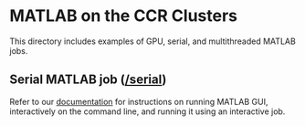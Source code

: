 # MATLAB on the CCR Clusters

This directory includes examples of GPU, serial, and multithreaded MATLAB jobs.

## Serial MATLAB job ([/serial](https://github.com/ccr-examples/tree/main/slurm/2_ApplicationSpecific/matlab/serial))
Refer to our [documentation](https://docs.ccr.buffalo.edu/en/latest/howto/matlab/#running-matlab-gui-though-openondemand) for instructions on running MATLAB GUI, interactively on the command line, and running it using an interactive job.
